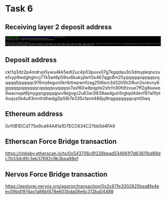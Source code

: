 # Task 6

## Receiving layer 2 deposit address
![](address.png)

## Deposit address
ckt1q3dz2p4mdrvp5ywu4kk5edl2uc4p03puvx07g7kgqdau3n3dmypkqnxzuefxyp9wdghglncj77k5wt6p59sx6kukyjlwh5s467qgp8m25yqqqqqsqqqqqvqqqqqfjqqqqqc976mj4egun0krtkttwpwnfzag25t6sm3d32h5h2l8un2snkvny6gqqqqpqqqqqqcqqqqqxyqqqqx7asf60w8pqpte2sfcfn90fdfzxue7ff2g8sawe9wacnqat6jmygqngqqqqpxv9ejjvgz2u63w3l839aadguh5rgtqd4devf97a0fpt4uqsz0k4u93mntht6wdgj5p58t7e335cfamt486jq9rqgqqqqqqcqnt0lwq

## Ethereum address
0xf0B1DCd775e9cd44A81a1D7ECC634C27bb5d4FA9

## Etherscan Force Bridge transaction
https://rinkeby.etherscan.io/tx/0x543706c6f226bead534661f7d63611bd69dc7b33dc6fc3eb37692c9b3bea98e1

## Nervos Force Bridge transaction
https://explorer.nervos.org/aggron/transaction/0x2c67fe3302825bea8fe4eec09bd1974acfa86bf478e603bda08e6c312ba04488

